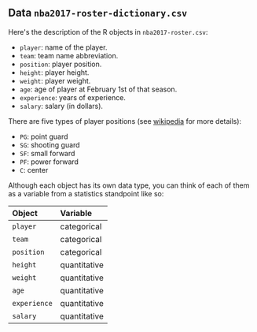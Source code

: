 ## Data `nba2017-roster-dictionary.csv`

Here's the description of the R objects in `nba2017-roster.csv`:

- `player`: name of the player.
- `team`: team name abbreviation.
- `position`: player position.
- `height`: player height.
- `weight`: player weight.
- `age`: age of player at February 1st of that season.
- `experience`: years of experience.
- `salary`: salary (in dollars).


There are five types of player positions (see [wikipedia](https://en.wikipedia.org/wiki/Basketball_positions) for more details):

+ `PG`: point guard
+ `SG`: shooting guard
+ `SF`: small forward
+ `PF`: power forward
+ `C`: center



Although each object has its own data type, you can think of each of them as a variable from a statistics standpoint like so:

| Object         | Variable     |
|:---------------|:-------------|
| `player`       | categorical  |
| `team`         | categorical  |
| `position`     | categorical  |
| `height`       | quantitative |
| `weight`       | quantitative |
| `age`          | quantitative |
| `experience`   | quantitative |
| `salary`       | quantitative |


